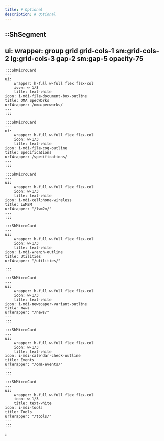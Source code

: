 ```yaml
---
title: # Optional
description: # Optional
---
```


::ShSegment
---
ui:
    wrapper: group grid grid-cols-1 sm:grid-cols-2 lg:grid-cols-3 gap-2 sm:gap-5 opacity-75
---
    :::ShMicroCard
    ---
    ui:
        wrapper: h-full w-full flex flex-col
        icon: w-1/3
        title: text-white
    icon: i-mdi-file-document-box-outline
    title: OMA SpecWorks
    urlWrapper: /omaspecworks/
    ---
    :::

    :::ShMicroCard
    ---
    ui:
        wrapper: h-full w-full flex flex-col
        icon: w-1/3
        title: text-white
    icon: i-mdi-file-cog-outline
    title: Specifications
    urlWrapper: /specifications/
    ---
    :::

    :::ShMicroCard
    ---
    ui:
        wrapper: h-full w-full flex flex-col
        icon: w-1/3
        title: text-white
    icon: i-mdi-cellphone-wireless
    title: LwM2M
    urlWrapper: "/lwm2m/"
    ---
    :::

    :::ShMicroCard
    ---
    ui:
        wrapper: h-full w-full flex flex-col
        icon: w-1/3
        title: text-white
    icon: i-mdi-wrench-outline
    title: Utilities
    urlWrapper: "/utilities/"
    ---
    :::

    :::ShMicroCard
    ---
    ui:
        wrapper: h-full w-full flex flex-col
        icon: w-1/3
        title: text-white
    icon: i-mdi-newspaper-variant-outline
    title: News
    urlWrapper: "/news/"
    ---
    :::

    :::ShMicroCard
    ---
    ui:
        wrapper: h-full w-full flex flex-col
        icon: w-1/3
        title: text-white
    icon: i-mdi-calendar-check-outline
    title: Events
    urlWrapper: "/oma-events/"
    ---
    :::

    :::ShMicroCard
    ---
    ui:
        wrapper: h-full w-full flex flex-col
        icon: w-1/3
        title: text-white
    icon: i-mdi-tools
    title: Tools
    urlWrapper: "/tools/"
    ---
    :::
::